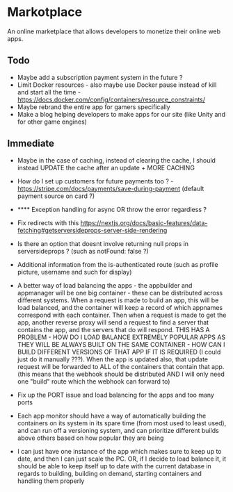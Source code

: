 # Markotplace

An online marketplace that allows developers to monetize their online web apps.

## Todo

-   Maybe add a subscription payment system in the future ?
-   Limit Docker resources - also maybe use Docker pause instead of kill and start all the time - https://docs.docker.com/config/containers/resource_constraints/
-   Maybe rebrand the entire app for gamers specifically
-   Make a blog helping developers to make apps for our site (like Unity and for other game engines)

## Immediate

-   Maybe in the case of caching, instead of clearing the cache, I should instead UPDATE the cache after an update + MORE CACHING
-   How do I set up customers for future payments too ? - https://stripe.com/docs/payments/save-during-payment (default payment source on card ?)
-   \*\*\*\* Exception handling for async OR throw the error regardless ?
-   Fix redirects with this https://nextjs.org/docs/basic-features/data-fetching#getserversideprops-server-side-rendering
-   Is there an option that doesnt involve returning null props in serversideprops ? (such as notFound: false ?)
-   Additional information from the is-authenticated route (such as profile picture, username and such for display)

-   A better way of load balancing the apps - the appbuilder and appmanager will be one big container - these can be distributed across different systems. When a request is made to build an app, this will be load balanced, and the container will keep a record of which appnames correspond with each container. Then when a request is made to get the app, another reverse proxy will send a request to find a server that contains the app, and the servers that do will respond. THIS HAS A PROBLEM - HOW DO I LOAD BALANCE EXTREMELY POPULAR APPS AS THEY WILL BE ALWAYS BUILT ON THE SAME CONTAINER - HOW CAN I BUILD DIFFERENT VERSIONS OF THAT APP IF IT IS REQUIRED (I could just do it manually ???). When the app is updated also, that update request will be forwarded to ALL of the containers that contain that app. (this means that the webhook should be distributed AND I will only need one "build" route which the webhook can forward to)
-   Fix up the PORT issue and load balancing for the apps and too many ports
-   Each app monitor should have a way of automatically building the containers on its system in its spare time (from most used to least used), and can run off a versioning system, and can prioritize different builds above others based on how popular they are being
-   I can just have one instance of the app which makes sure to keep up to date, and then I can just scale the PC. OR, if I decide to load balance it, it should be able to keep itself up to date with the current database in regards to building, building on demand, starting containers and handling them properly
